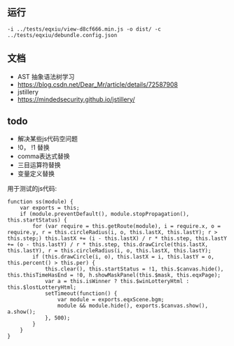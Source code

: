 ## 运行
```
-i ../tests/eqxiu/view-d8cf666.min.js -o dist/ -c ../tests/eqxiu/debundle.config.json
```

## 文档
- AST 抽象语法树学习
- https://blog.csdn.net/Dear_Mr/article/details/72587908
- jstillery
- https://mindedsecurity.github.io/jstillery/

## todo 
- 解决某些js代码空问题
- !0， !1 替换
- comma表达式替换
- 三目运算符替换
- 变量定义替换

用于测试的js代码:
```
function ss(module) {
    var exports = this;
    if (module.preventDefault(), module.stopPropagation(), this.startStatus) {
        for (var require = this.getRoute(module), i = require.x, o = require.y, r = this.circleRadius(i, o, this.lastX, this.lastY); r > this.step;) this.lastX += (i - this.lastX) / r * this.step, this.lastY += (o - this.lastY) / r * this.step, this.drawCircle(this.lastX, this.lastY), r = this.circleRadius(i, o, this.lastX, this.lastY);
        if (this.drawCircle(i, o), this.lastX = i, this.lastY = o, this.percent() > this.per) {
            this.clear(), this.startStatus = !1, this.$canvas.hide(), this.thisTimeHasEnd = !0, h.showMaskPanel(this.$mask, this.eqxPage);
            var a = this.isWinner ? this.$winLotteryHtml : this.$lostLotteryHtml;
            setTimeout(function() {
                var module = exports.eqxScene.bgm;
                module && module.hide(), exports.$canvas.show(), a.show();
            }, 500);
        }
    }
}
```
